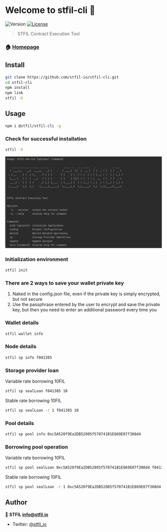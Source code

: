 # Welcome to stfil-cli 👋
![Version](https://img.shields.io/badge/version-1.1.1-blue.svg?cacheSeconds=2592000)
[![License](https://img.shields.io/badge/License-Apache%202.0-blue.svg)](https://opensource.org/licenses/Apache-2.0)

> STFIL Contract Execution Tool

### 🏠 [Homepage](https://stfil.io)

## Install

```sh
git clone https://github.com/stfil-io/stfil-cli.git
cd stfil-cli
npm install
npm link
stfil -h
```

## Usage

```sh
npm i @stfil/stfil-cli -g
```
### Check for successful installation
```sh
stfil -h
```

![img.png](img.png)

### Initialization environment
```sh
stfil init
```

### There are 2 ways to save your wallet private key
1. Naked in the config.json file, even if the private key is simply encrypted, but not secure
2. Use the passphrase entered by the user to encrypt and save the private key, but then you need to enter an additional password every time you


### Wallet details
```sh
stfil wallet info
```

### Node details
```sh
stfil sp info f041385
```

### Storage provider loan
Variable rate borrowing 10FIL
```sh
stfil sp sealLoan f041385 10
```
Stable rate borrowing 10FIL
```sh
stfil sp sealLoan -r 1 f041385 10
```

### Pool details
```sh
stfil sp pool info 0xc5A520f9Ea2DB52805f570741B1E869E07f308d4
```

### Borrowing pool operation
Variable rate borrowing 10FIL
```sh
stfil sp pool sealLoan 0xc5A520f9Ea2DB52805f570741B1E869E07f308d4 f041395 10
```
Stable rate borrowing 10FIL
```sh
stfil sp pool sealLoan -r 1 0xc5A520f9Ea2DB52805f570741B1E869E07f308d4 f041395 10
```

## Author

👤 **STFIL <info@stfil.io>**

* Twitter: [@stfil\_io](https://twitter.com/stfil\_io)
